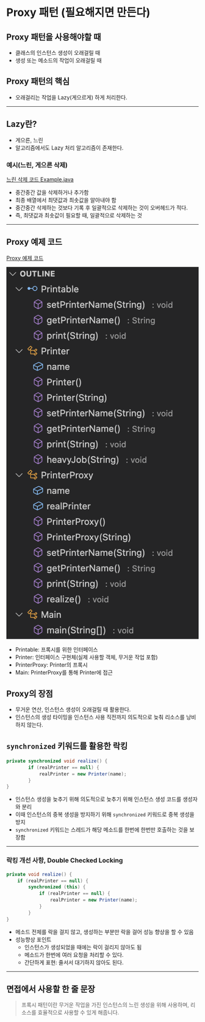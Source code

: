 # Proxy 패턴 (필요해지면 만든다)

## Proxy 패턴을 사용해야할 때

- 클래스의 인스턴스 생성이 오래걸릴 때
- 생성 또는 메소드의 작업이 오래걸릴 때

## Proxy 패턴의 핵심

- 오래걸리는 작업을 Lazy(게으르게) 하게 처리한다.

---

## Lazy란?

- 게으른, 느린
- 알고리즘에서도 Lazy 처리 알고리즘이 존재한다.

### 예시(느린, 게으른 삭제)

[느린 삭제 코드 Example.java](./Example.java)

- 중간중간 값을 삭제하거나 추가함
- 최종 배열에서 최댓값과 최솟값을 알아내야 함
- 중간중간 삭제하는 것보다 기록 후 일괄적으로 삭제하는 것이 오버헤드가 적다.
- 즉, 최댓값과 최솟값이 필요할 때, 일괄적으로 삭제하는 것

---

## Proxy 예제 코드

[Proxy 예제 코드](./Main.java)

![Proxy Outline](./Proxy_outline.png)

- Printable: 프록시를 위한 인터페이스
- Printer: 인터페이스 구현체(실제 사용할 객체, 무거운 작업 포함)
- PrinterProxy: Printer의 프록시
- Main: PrinterProxy를 통해 Printer에 접근

## Proxy의 장점

- 무거운 연산, 인스턴스 생성이 오래걸릴 때 활용한다.
- 인스턴스의 생성 타이밍을 인스턴스 사용 직전까지 의도적으로 늦춰 리소스를 낭비하지 않는다.

## `synchronized` 키워드를 활용한 락킹

```java
private synchronized void realize() {
        if (realPrinter == null) {
            realPrinter = new Printer(name);
        }
}
```

- 인스턴스 생성을 늦추기 위해 의도적으로 늦추기 위해 인스턴스 생성 코드를 생성자와 분리
- 이때 인스턴스의 중복 생성을 방지하기 위해 `synchronized` 키워드로 중복 생성을 방지
- `synchronized` 키워드는 스레드가 해당 메소드를 한번에 한번만 호출하는 것을 보장함

---

### 락킹 개선 사항, Double Checked Locking

```java
private void realize() {
    if (realPrinter == null) {
        synchronized (this) {
            if (realPrinter == null) {
                realPrinter = new Printer(name);
            }
        }
}
```

- 메소드 전체를 락을 걸지 않고, 생성하는 부분만 락을 걸어 성능 향상을 할 수 있음
- 성능향상 포인트
  - 인스턴스가 생성되었을 때에는 락이 걸리지 않아도 됨
  - 메소드가 한번에 여러 요청을 처리할 수 있다.
  - 간단하게 표현: 줄서서 대기하지 않아도 된다.

---

## 면접에서 사용할 한 줄 문장

> 프록시 패턴이란 무거운 작업을 가진 인스턴스의 느린 생성을 위해 사용하며, 리소스를 효율적으로 사용할 수 있게 해줍니다.
